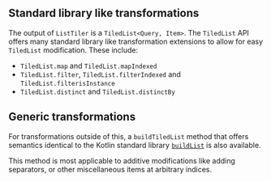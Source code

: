 ## Standard library like transformations
The output of `ListTiler` is a `TiledList<Query, Item>`. The `TiledList` API offers many standard library
like transformation extensions to allow for easy `TiledList` modification. These include:

* `TiledList.map` and `TiledList.mapIndexed`
* `TiledList.filter`, `TiledList.filterIndexed` and `TiledList.filterisInstance`
* `TiledList.distinct` and `TiledList.distinctBy`

## Generic transformations
For transformations outside of this, a `buildTiledList` method that offers semantics identical to
the Kotlin standard library [`buildList`](https://kotlinlang.org/api/latest/jvm/stdlib/kotlin.collections/build-list.html)
is also available.

This method is most applicable to additive modifications like adding separators,
or other miscellaneous items at arbitrary indices.
